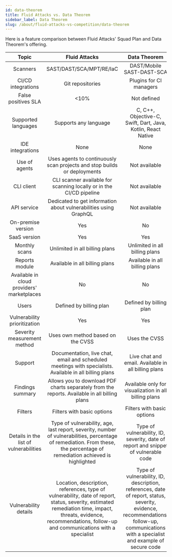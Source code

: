 ```yaml
---
id: data-theorem
title: Fluid Attacks vs. Data Theorem
sidebar_label: Data Theorem
slug: /about/fluid-attacks-vs-competition/data-theorem
---
```


Here is a feature comparison
between Fluid Attacks' Squad Plan and Data Theorem's offering.

|                    **Topic**                    |                                                                                                                  **Fluid Attacks**                                                                                                                  |                                                                                                     **Data Theorem**                                                                                                    | **Advantage** |
|:-----------------------------------------------:|:---------------------------------------------------------------------------------------------------------------------------------------------------------------------------------------------------------------------------------------------------:|:-----------------------------------------------------------------------------------------------------------------------------------------------------------------------------------------------------------------------:|:-------------:|
| Scanners                                        | SAST/DAST/SCA/MPT/RE/IaC                                                                                                                                                                                                                            | DAST/Mobile SAST-DAST-SCA                                                                                                                                                                                               | Fluid Attacks |
| CI/CD integrations                              | Git repositories                                                                                                                                                                                                                                    | Plugins for CI managers                                                                                                                                                                                                 | Similar       |
| False positives SLA                             |                                                                                                                                                                                                                                                <10% | Not defined                                                                                                                                                                                                             | Fluid Attacks |
| Supported languages                             | Supports any language                                                                                                                                                                                                                               | C, C++, Objective-C, Swift, Dart, Java, Kotlin, React Native                                                                                                                                                            | Fluid Attacks |
| IDE integrations                                | None                                                                                                                                                                                                                                                | None                                                                                                                                                                                                                    | Similar       |
| Use of agents                                   | Uses agents to continuously scan projects and stop builds or deployments                                                                                                                                                                            | Not available                                                                                                                                                                                                           | Fluid Attacks |
| CLI client                                      | CLI scanner available for scanning locally or in the CI/CD pipeline                                                                                                                                                                                 | Not available                                                                                                                                                                                                           | Fluid Attacks |
| API service                                     | Dedicated to get information about vulnerabilities using GraphQL                                                                                                                                                                                    | Not available                                                                                                                                                                                                           | Fluid Attacks |
| On-premise version                              | Yes                                                                                                                                                                                                                                                 | No                                                                                                                                                                                                                      | Fluid Attacks |
| SaaS version                                    | Yes                                                                                                                                                                                                                                                 | Yes                                                                                                                                                                                                                     | Similar       |
| Monthly scans                                   | Unlimited in all billing plans                                                                                                                                                                                                                      | Unlimited in all billing plans                                                                                                                                                                                          | Similar       |
| Reports module                                  | Available in all billing plans                                                                                                                                                                                                                      | Available in all billing plans                                                                                                                                                                                          | Similar       |
| Available in cloud providers' marketplaces      | No                                                                                                                                                                                                                                                  | No                                                                                                                                                                                                                      | Similar       |
| Users                                           | Defined by billing plan                                                                                                                                                                                                                             | Defined by billing plan                                                                                                                                                                                                 | Similar       |
| Vulnerability prioritization                    | Yes                                                                                                                                                                                                                                                 | Yes                                                                                                                                                                                                                     | Similar       |
| Severity measurement method                     | Uses own method based on the CVSS                                                                                                                                                                                                                   | Uses the CVSS                                                                                                                                                                                                           | Fluid Attacks |
| Support                                         | Documentation, live chat, email and scheduled meetings with specialists. Available in all billing plans                                                                                                                                             | Live chat and email. Available in all billing plans                                                                                                                                                                     | Fluid Attacks |
| Findings summary                                | Allows you to download PDF charts separately from the reports. Available in all billing plans                                                                                                                                                       | Available only for visualization in all billing plans                                                                                                                                                                   | Fluid Attacks |
| Filters                                         | Filters with basic options                                                                                                                                                                                                                          | Filters with basic options                                                                                                                                                                                              | Similar       |
| Details in the list of vulnerabilities          | Type of vulnerability, age, last report, severity, number of vulnerabilities, percentage of remediation. From these, the percentage of remediation achieved is highlighted                                                                          | Type of vulnerability, ID, severity, date of report and snippet of vulnerable code                                                                                                                                      | Fluid Attacks |
| Vulnerability details                           | Location, description, references, type of vulnerability, date of report, status, severity, estimated remediation time, impact, threats, evidence, recommendations, follow-up and communications with a specialist                                 | Type of vulnerability, ID, description, references, date of report, status, severity, evidence, recommendations, follow-up, communications with a specialist and example of secure code                                 | Similar       |
